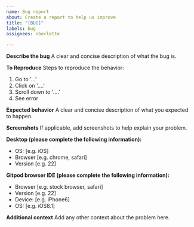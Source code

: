 ```yaml
---
name: Bug report
about: Create a report to help us improve
title: "[BUG]"
labels: bug
assignees: nberlette

---
```


**Describe the bug**
A clear and concise description of what the bug is.

**To Reproduce**
Steps to reproduce the behavior:
1. Go to '...'
2. Click on '....'
3. Scroll down to '....'
4. See error

**Expected behavior**
A clear and concise description of what you expected to happen.

**Screenshots**
If applicable, add screenshots to help explain your problem.

**Desktop (please complete the following information):**
 - OS: [e.g. iOS]
 - Browser [e.g. chrome, safari]
 - Version [e.g. 22]

**Gitpod browser IDE (please complete the following information):**
 - Browser [e.g. stock browser, safari]
 - Version [e.g. 22]
 - Device: [e.g. iPhone6]
 - OS: [e.g. iOS8.1]

**Additional context**
Add any other context about the problem here.
